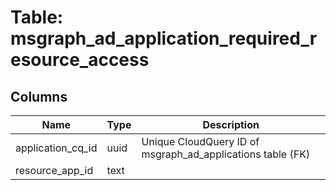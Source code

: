
# Table: msgraph_ad_application_required_resource_access

## Columns
| Name        | Type           | Description  |
| ------------- | ------------- | -----  |
|application_cq_id|uuid|Unique CloudQuery ID of msgraph_ad_applications table (FK)|
|resource_app_id|text||
